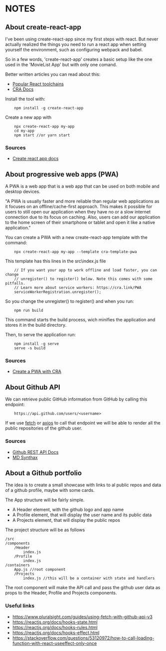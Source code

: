 # NOTES
## About create-react-app

I've been using create-react-app since my first steps with react. But never actually realized the things you need to run a react app when setting yourself the environment, such as configuring webpack and babel.

So in a few words, 'create-react-app' creates a basic setup like the one used in the 'MovieList App' but with only one comand.

Better written articles you can read about this: 
* [Popular React toolchains](https://reactjs.org/docs/create-a-new-react-app.html#create-react-app)
* [CRA Docs](https://create-react-app.dev)

Install the tool with:
	
		npm install -g create-react-app

Create a new app with
	
		npx create-react-app my-app
		cd my-app
		npm start //or yarn start

### Sources

* [Create react app docs](https://create-react-app.dev/docs/getting-started)

## About progressive web apps (PWA)

A PWA is a web app that is a web app that can be used on both mobile and desktop devices.

"A PWA is usually faster and more reliable than regular web applications as it focuses on an offline/cache-first approach. This makes it possible for users to still open our application when they have no or a slow internet connection due to its focus on caching. Also, users can add our application to the home screen of their smartphone or tablet and open it like a native application."

You can create a PWA with a new create-react-app template with the command:
	
		npx create-react-app my-app --template cra-template-pwa

This template has this lines in the src\index.js file
	
		// If you want your app to work offline and load faster, you can change
		// unregister() to register() below. Note this comes with some pitfalls.
		// Learn more about service workers: https://cra.link/PWA
		serviceWorkerRegistration.unregister();

So you change the unregister() to register() and when you run:

		npm run build

This command starts the build process, wich minifies the application and stores it in the build directory.

Then, to serve the application run:
	
		npm install -g serve
		serve -s build

### Sources

* [Create a PWA with CRA](https://create-react-app.dev/docs/making-a-progressive-web-app)

## About Github API

We can retrieve public GitHub information from GitHub by calling this endpoint:

		https://api.github.com/users/<username>

If we use [fetch](https://developer.mozilla.org/en-US/docs/Web/API/Fetch_API/Using_Fetch) or [axios](https://axios-http.com/docs/intro) to call that endpoint we will be able to render all the public repositories of the github user.

### Sources

* [Github REST API Docs](https://docs.github.com/en/rest)
* [MD Synthax](https://guides.github.com/features/mastering-markdown/)

## About a Github portfolio

The idea is to create a small showcase with links to al public repos and data of a github profile, maybe with some cards.

The App structure will be fairly simple.

* A Header element, with the github logo and app name
* A Profile element, that will display the user name and its public data
* A Projects element, that will display the public repos

The project structure will be as follows
	
	/src
	/components
		/Header
			index.js
		/Profile
			index.js
	/containers
		App.js //root component
		/Projects
			index.js //this will be a container with state and handlers

The root component will make the API call and pass the github user data as props to the Header, Profile and Projects components.

### Useful links
* https://www.pluralsight.com/guides/using-fetch-with-github-api-v3
* https://reactjs.org/docs/hooks-state.html
* https://reactjs.org/docs/hooks-rules.html
* https://reactjs.org/docs/hooks-effect.html
* https://stackoverflow.com/questions/53120972/how-to-call-loading-function-with-react-useeffect-only-once